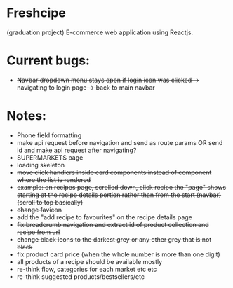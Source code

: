 # Freshcipe

(graduation project)
E-commerce web application using Reactjs.

# Current bugs:

- ~~Navbar dropdown menu stays open if login icon was clicked -> navigating to login page -> back to main navbar~~

# Notes:

- Phone field formatting
- make api request before navigation and send as route params OR send id and make api request after navigating?
- SUPERMARKETS page
- loading skeleton
- ~~move click handlers inside card components instead of component where the list is rendered~~
- ~~example: on recipes page, scrolled down, click recipe the "page" shows starting at the recipe details portion rather than from the start (navbar) (scroll to top basically)~~
- ~~change favicon~~
- add the "add recipe to favourites" on the recipe details page
- ~~fix breadcrumb navigation and extract id of product collection and recipe from url~~
- ~~change black icons to the darkest grey or any other grey that is not black~~
- fix product card price (when the whole number is more than one digit)
- all products of a recipe should be available mostly
- re-think flow, categories for each market etc etc
- re-think suggested products/bestsellers/etc
